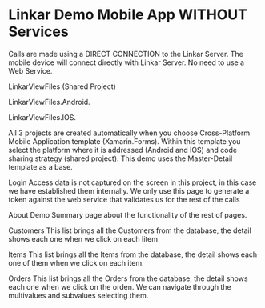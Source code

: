 # Linkar Demo Mobile App WITHOUT Services

Calls are made using a DIRECT CONNECTION to the Linkar Server. The mobile device will connect directly with Linkar Server. No need to use a Web Service.


LinkarViewFiles (Shared Project)

LinkarViewFiles.Android.

LinkarViewFiles.IOS.

All 3 projects are created automatically when you choose Cross-Platform Mobile Application template (Xamarin.Forms). Within this template you select the platform where it is addressed (Android and IOS) and code sharing strategy (shared project). This demo uses the Master-Detail template as a base.

Login
Access data is not captured on the screen in this project, in this case we have established them internally. We only use this page to generate a token against the web service that validates us for the rest of the calls

About Demo
Summary page about the functionality of the rest of pages.

Customers
This list brings all the Customers from the database, the detail shows each one when we click on each litem

Items
This list brings all the Items from the database, the detail shows each one of them when we click on each item.

Orders
This list brings all the Orders from the database, the detail shows each one when we click on the orden. We can navigate through the multivalues and subvalues selecting them.
